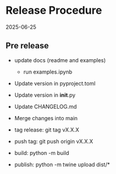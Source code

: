 # Release Procedure

2025-06-25

## Pre release
- update docs (readme and examples)
    - run examples.ipynb

- Update version in pyproject.toml
- Update version in __init__.py
- Update CHANGELOG.md
- Merge changes into main
- tag release: git tag vX.X.X
- push tag: git push origin vX.X.X
- build: python -m build      
- publish: python -m twine upload dist/* 